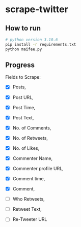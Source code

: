# scrape-twitter

## How to run
```bash
# python version 3.10.6
pip install -r requirements.txt
python maifee.py
```


## Progress

Fields to Scrape: 
 - [x] Posts, 
 - [x] Post URL, 
 - [x] Post Time, 
 - [x] Post Text, 
 - [x] No. of Comments, 
 - [x] No. of Retweets, 
 - [x] No. of Likes, 
 - [x] Commenter Name, 
 - [x] Commenter profile URL, 
 - [x] Comment time, 
 - [x] Comment, 
 - [ ] Who Retweets, 
 - [ ] Retweet Text, 
 - [ ] Re-Tweeter URL
 
